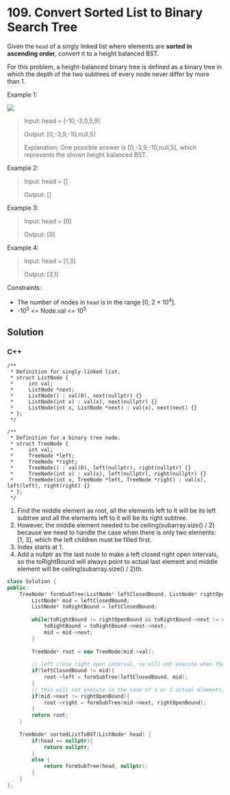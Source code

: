 # 109. Convert Sorted List to Binary Search Tree

Given the `head` of a singly linked list where elements are **sorted in ascending order**, convert it to a height balanced BST.

For this problem, a height-balanced binary tree is defined as a binary tree in which the depth of the two subtrees of every node never differ by more than 1.
 
Example 1:

![](https://assets.leetcode.com/uploads/2020/08/17/linked.jpg)

> Input: head = [-10,-3,0,5,9]
> 
> Output: [0,-3,9,-10,null,5]
> 
> Explanation: One possible answer is [0,-3,9,-10,null,5], which represents the shown height balanced BST.

Example 2:

> Input: head = []
> 
> Output: []

Example 3:

> Input: head = [0]
> 
> Output: [0]

Example 4:

> Input: head = [1,3]
> 
> Output: [3,1]

Constraints:

* The number of nodes in `head` is in the range [0, 2 * 10<sup>4</sup>].
* -10<sup>5</sup> <= Node.val <= 10<sup>5</sup>

## Solution

### C++

    /**
     * Definition for singly-linked list.
     * struct ListNode {
     *     int val;
     *     ListNode *next;
     *     ListNode() : val(0), next(nullptr) {}
     *     ListNode(int x) : val(x), next(nullptr) {}
     *     ListNode(int x, ListNode *next) : val(x), next(next) {}
     * };
     */
     
    /**
     * Definition for a binary tree node.
     * struct TreeNode {
     *     int val;
     *     TreeNode *left;
     *     TreeNode *right;
     *     TreeNode() : val(0), left(nullptr), right(nullptr) {}
     *     TreeNode(int x) : val(x), left(nullptr), right(nullptr) {}
     *     TreeNode(int x, TreeNode *left, TreeNode *right) : val(x), left(left), right(right) {}
     * };
     */

1. Find the middle element as root, all the elements left to it will be its left subtree and all the elements left to it will be its right subtree.
2. However, the middle element needed to be ceiling(subarray.size() / 2) because we need to handle the case when there is only two elements: [1, 3], which the left children must be filled first.
3. Index starts at 1. 
4. Add a nullptr as the last node to make a left closed right open intervals, so the toRightBound will always point to actual last element and middle element will be ceiling(subarray.size() / 2)th. 
```C++
class Solution {
public:
    TreeNode* formSubTree(ListNode* leftClosedBound, ListNode* rightOpenBound){
        ListNode* mid = leftClosedBound;
        ListNode* toRightBound = leftClosedBound;
        
        while(toRightBound != rightOpenBound && toRightBound->next != rightOpenBound){
            toRightBound = toRightBound->next->next;
            mid = mid->next;
        }
        
        TreeNode* root = new TreeNode(mid->val);
        
        // left close right open interval, so will not execute when there is only 1 actual element. 
        if(leftClosedBound != mid){
            root->left = formSubTree(leftClosedBound, mid);    
        } 
        // this will not execute in the case of 1 or 2 actual elements, since the mid element will be the last element in the case of 2 actual elements. 
        if(mid->next != rightOpenBound){        
            root->right = formSubTree(mid->next, rightOpenBound);    
        }        
        return root;
    }
    
    TreeNode* sortedListToBST(ListNode* head) {
        if(head == nullptr){
            return nullptr;
        }
        else {
            return formSubTree(head, nullptr);    
        }
    }
};
```
